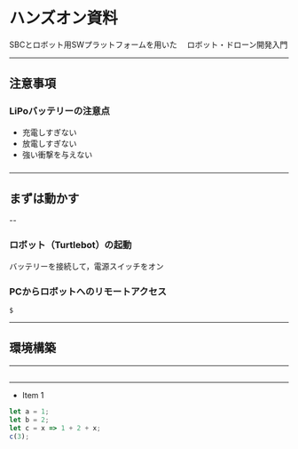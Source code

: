 # ハンズオン資料
SBCとロボット用SWプラットフォームを用いた　
ロボット・ドローン開発入門 

---

## 注意事項

>>>

### LiPoバッテリーの注意点
- 充電しすぎない
- 放電しすぎない
- 強い衝撃を与えない

>>>

### 



---


## まずは動かす
--

### ロボット（Turtlebot）の起動
バッテリーを接続して，電源スイッチをオン


### PCからロボットへのリモートアクセス
```
$ 

```

---




## 環境構築
---

## 
---

- Item 1 <!-- .element: class="fragment" data-fragment-index="2" -->

```js [1-2|3|4] 
let a = 1;
let b = 2;
let c = x => 1 + 2 + x;
c(3);
```
